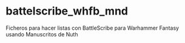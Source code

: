 # battelscribe_whfb_mnd
Ficheros para hacer listas con BattleScribe para Warhammer Fantasy usando Manuscritos de Nuth
